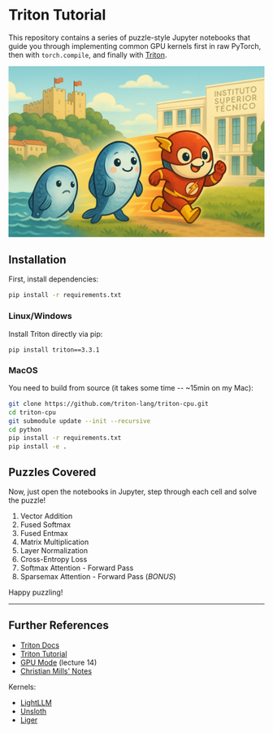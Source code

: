 # Triton Tutorial

This repository contains a series of puzzle-style Jupyter notebooks that guide you through implementing common GPU kernels first in raw PyTorch, then with `torch.compile`, and finally with [Triton](https://triton-lang.org/main/python-api/triton.html). 


<img src="figs/sardine-tecnico.png" width="830" />



## Installation

First, install dependencies:

```bash
pip install -r requirements.txt
```

### Linux/Windows

Install Triton directly via pip:
```
pip install triton==3.3.1
```

### MacOS

You need to build from source (it takes some time -- ~15min on my Mac):

```bash
git clone https://github.com/triton-lang/triton-cpu.git
cd triton-cpu
git submodule update --init --recursive
cd python
pip install -r requirements.txt
pip install -e .
```



## Puzzles Covered

Now, just open the notebooks in Jupyter, step through each cell and solve the puzzle!

1. Vector Addition
2. Fused Softmax
3. Fused Entmax
4. Matrix Multiplication
5. Layer Normalization
6. Cross-Entropy Loss
7. Softmax Attention - Forward Pass
8. Sparsemax Attention - Forward Pass (*BONUS*)

Happy puzzling! 

---

## Further References

- [Triton Docs](https://triton-lang.org/main/python-api/triton.html)
- [Triton Tutorial](https://triton-lang.org/main/getting-started/tutorials/index.html)
- [GPU Mode](https://www.youtube.com/@GPUMODE) (lecture 14)
- [Christian Mills' Notes](https://christianjmills.com/posts/cuda-mode-notes/lecture-014/)

Kernels:

- [LightLLM](https://github.com/ModelTC/lightllm/tree/main/lightllm/common/basemodel/triton_kernel)
- [Unsloth](https://github.com/unslothai/unsloth/tree/main/unsloth/kernels) 
- [Liger](https://github.com/linkedin/Liger-Kernel/tree/main/src/liger_kernel/ops) 


